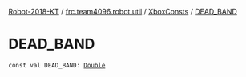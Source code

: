 [Robot-2018-KT](../../index.md) / [frc.team4096.robot.util](../index.md) / [XboxConsts](index.md) / [DEAD_BAND](./-d-e-a-d_-b-a-n-d.md)

# DEAD_BAND

`const val DEAD_BAND: `[`Double`](https://kotlinlang.org/api/latest/jvm/stdlib/kotlin/-double/index.html)